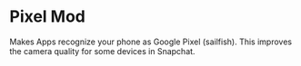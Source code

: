 # Pixel Mod

Makes Apps recognize your phone as Google Pixel (sailfish).
This improves the camera quality for some devices in Snapchat.
